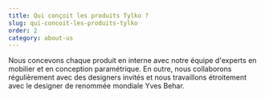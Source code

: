 ```yaml
---
title: Qui conçoit les produits Tylko ?
slug: qui-concoit-les-produits-tylko
order: 2
category: about-us
---
```


Nous concevons chaque produit en interne avec notre équipe d'experts en mobilier et en conception paramétrique. En outre, nous collaborons régulièrement avec des designers invités et nous travaillons étroitement avec le designer de renommée mondiale Yves Behar.
